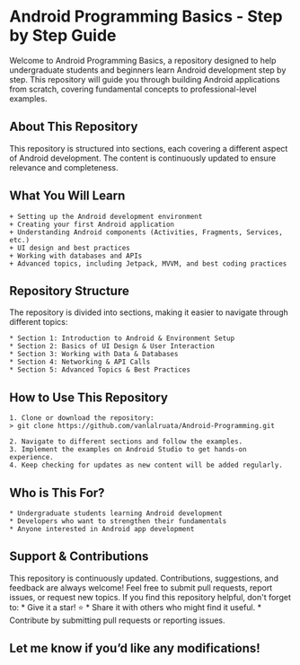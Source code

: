 # Android Programming Basics - Step by Step Guide
Welcome to Android Programming Basics, a repository designed to help undergraduate students and beginners learn Android development step by step. This repository will guide you through building Android applications from scratch, covering fundamental concepts to professional-level examples.

## About This Repository
This repository is structured into sections, each covering a different aspect of Android development. The content is continuously updated to ensure relevance and completeness.


## What You Will Learn
    + Setting up the Android development environment
    + Creating your first Android application
    + Understanding Android components (Activities, Fragments, Services, etc.)
    + UI design and best practices
    + Working with databases and APIs
    + Advanced topics, including Jetpack, MVVM, and best coding practices

## Repository Structure
The repository is divided into sections, making it easier to navigate through different topics:

    * Section 1: Introduction to Android & Environment Setup
    * Section 2: Basics of UI Design & User Interaction
    * Section 3: Working with Data & Databases
    * Section 4: Networking & API Calls
    * Section 5: Advanced Topics & Best Practices

## How to Use This Repository
    1. Clone or download the repository:
    > git clone https://github.com/vanlalruata/Android-Programming.git

    2. Navigate to different sections and follow the examples.
    3. Implement the examples on Android Studio to get hands-on experience.
    4. Keep checking for updates as new content will be added regularly.

## Who is This For?
    * Undergraduate students learning Android development
    * Developers who want to strengthen their fundamentals
    * Anyone interested in Android app development

## Support & Contributions
This repository is continuously updated. Contributions, suggestions, and feedback are always welcome! Feel free to submit pull requests, report issues, or request new topics. If you find this repository helpful, don't forget to:
    * Give it a star! ⭐
    * Share it with others who might find it useful.
    * Contribute by submitting pull requests or reporting issues.

## Let me know if you’d like any modifications!

